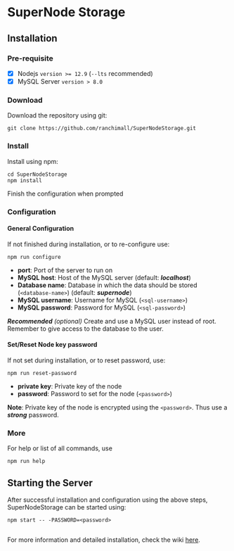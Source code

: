 
# SuperNode Storage

## Installation

### Pre-requisite
- [X] Nodejs `version >= 12.9` (`--lts` recommended)
- [X] MySQL Server `version > 8.0`

### Download
Download the repository using git:
```
git clone https://github.com/ranchimall/SuperNodeStorage.git
```

### Install
Install using npm:
```
cd SuperNodeStorage
npm install
```
Finish the configuration when prompted

### Configuration

#### General Configuration
If not finished during installation, or to re-configure use:
```
npm run configure
```
- **port**: Port of the server to run on
- **MySQL host**: Host of the MySQL server (default: ***localhost***)
- **Database name**: Database in which the data should be stored (`<database-name>`) (default: ***supernode***)
- **MySQL username**: Username for MySQL (`<sql-username>`)
- **MySQL password**: Password for MySQL (`<sql-password>`)

***Recommended*** *(optional)* Create and use a MySQL user instead of root. Remember to give access to the database to the user.

#### Set/Reset Node key password
If not set during installation, or to reset password, use:
```
npm run reset-password
```
- **private key**: Private key of the node
- **password**: Password to set for the node (`<password>`)

**Note**: Private key of the node is encrypted using the `<password>`. Thus use a ***strong*** password.

### More
For help or list of all commands, use
```
npm run help
```

## Starting the Server
After successful installation and configuration using the above steps, SuperNodeStorage can be started using:
```
npm start -- -PASSWORD=<password>
```

##
For more information and detailed installation, check the wiki [here](https://github.com/ranchimall/SuperNodeStorage/wiki).
